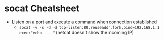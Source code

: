 # socat Cheatsheet

* Listen on a port and execute a command when connection established
  * `socat -v -s -d -d tcp-listen:80,reuseaddr,fork,bind=192.168.1.1 exec:"echo ----"` (netcat doesn't show the incoming IP)

